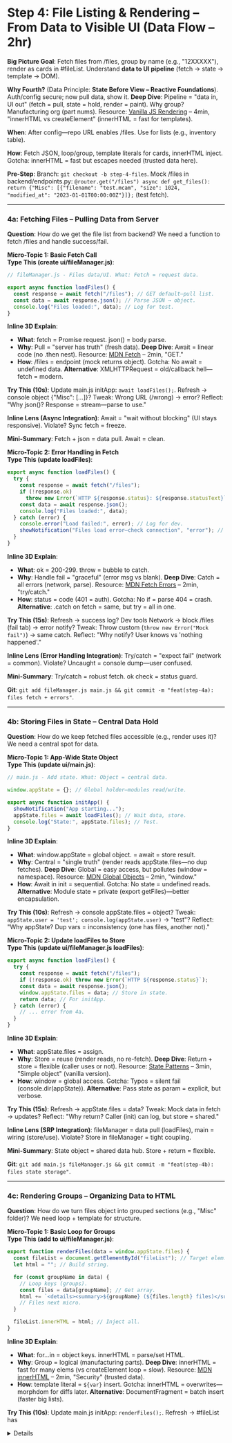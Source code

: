 # Step 4: File Listing & Rendering – From Data to Visible UI (Data Flow – 2hr)

**Big Picture Goal**: Fetch files from /files, group by name (e.g., "12XXXXX"), render as cards in #fileList. Understand **data to UI pipeline** (fetch → state → template → DOM).

**Why Fourth?** (Data Principle: **State Before View – Reactive Foundations**). Auth/config secure; now pull data, show it. **Deep Dive**: Pipeline = "data in, UI out" (fetch = pull, state = hold, render = paint). Why group? Manufacturing org (part nums). Resource: [Vanilla JS Rendering](https://developer.mozilla.org/en-US/docs/Learn/JavaScript/Client-side_web_APIs/Manipulating_documents) – 4min, "innerHTML vs createElement" (innerHTML = fast for templates).

**When**: After config—repo URL enables /files. Use for lists (e.g., inventory table).

**How**: Fetch JSON, loop/group, template literals for cards, innerHTML inject. Gotcha: innerHTML = fast but escapes needed (trusted data here).

**Pre-Step**: Branch: `git checkout -b step-4-files`. Mock /files in backend/endpoints.py: `@router.get("/files") async def get_files(): return {"Misc": [{"filename": "test.mcam", "size": 1024, "modified_at": "2023-01-01T00:00:00Z"}]};` (test fetch).

---

### 4a: Fetching Files – Pulling Data from Server

**Question**: How do we get the file list from backend? We need a function to fetch /files and handle success/fail.

**Micro-Topic 1: Basic Fetch Call**  
**Type This (create ui/fileManager.js)**:

```javascript
// fileManager.js - Files data/UI. What: Fetch = request data.

export async function loadFiles() {
  const response = await fetch("/files"); // GET default—pull list.
  const data = await response.json(); // Parse JSON → object.
  console.log("Files loaded:", data); // Log for test.
}
```

**Inline 3D Explain**:

- **What**: fetch = Promise request. json() = body parse.
- **Why**: Pull = "server has truth" (fresh data). **Deep Dive**: Await = linear code (no .then nest). Resource: [MDN Fetch](https://developer.mozilla.org/en-US/docs/Web/API/Fetch_API/Using_Fetch) – 2min, "GET."
- **How**: /files = endpoint (mock returns object). Gotcha: No await = undefined data. **Alternative**: XMLHTTPRequest = old/callback hell—fetch = modern.

**Try This (10s)**: Update main.js initApp: `await loadFiles();`. Refresh → console object {"Misc": [...]}? Tweak: Wrong URL (/wrong) → error? Reflect: "Why json()? Response = stream—parse to use."

**Inline Lens (Async Integration)**: Await = "wait without blocking" (UI stays responsive). Violate? Sync fetch = freeze.

**Mini-Summary**: Fetch + json = data pull. Await = clean.

**Micro-Topic 2: Error Handling in Fetch**  
**Type This (update loadFiles)**:

```javascript
export async function loadFiles() {
  try {
    const response = await fetch("/files");
    if (!response.ok)
      throw new Error(`HTTP ${response.status}: ${response.statusText}`); // 404/500 = fail.
    const data = await response.json();
    console.log("Files loaded:", data);
  } catch (error) {
    console.error("Load failed:", error); // Log for dev.
    showNotification("Files load error—check connection", "error"); // User feedback.
  }
}
```

**Inline 3D Explain**:

- **What**: ok = 200-299. throw = bubble to catch.
- **Why**: Handle fail = "graceful" (error msg vs blank). **Deep Dive**: Catch = all errors (network, parse). Resource: [MDN Fetch Errors](https://developer.mozilla.org/en-US/docs/Web/API/Fetch_API/Using_Fetch#handling_errors) – 2min, "try/catch."
- **How**: status = code (401 = auth). Gotcha: No if = parse 404 = crash. **Alternative**: .catch on fetch = same, but try = all in one.

**Try This (15s)**: Refresh → success log? Dev tools Network → block /files (fail tab) → error notify? Tweak: Throw custom (`throw new Error("Mock fail")`) → same catch. Reflect: "Why notify? User knows vs 'nothing happened'."

**Inline Lens (Error Handling Integration)**: Try/catch = "expect fail" (network = common). Violate? Uncaught = console dump—user confused.

**Mini-Summary**: Try/catch = robust fetch. ok check = status guard.

**Git**: `git add fileManager.js main.js && git commit -m "feat(step-4a): files fetch + errors"`.

---

### 4b: Storing Files in State – Central Data Hold

**Question**: How do we keep fetched files accessible (e.g., render uses it)? We need a central spot for data.

**Micro-Topic 1: App-Wide State Object**  
**Type This (update ui/main.js)**:

```javascript
// main.js - Add state. What: Object = central data.

window.appState = {}; // Global holder—modules read/write.

export async function initApp() {
  showNotification("App starting...");
  appState.files = await loadFiles(); // Wait data, store.
  console.log("State:", appState.files); // Test.
}
```

**Inline 3D Explain**:

- **What**: window.appState = global object. = await = store result.
- **Why**: Central = "single truth" (render reads appState.files—no dup fetches). **Deep Dive**: Global = easy access, but pollutes (window = namespace). Resource: [MDN Global Objects](https://developer.mozilla.org/en-US/docs/Glossary/Global_object) – 2min, "window."
- **How**: Await in init = sequential. Gotcha: No state = undefined reads. **Alternative**: Module state = private (export getFiles)—better encapsulation.

**Try This (10s)**: Refresh → console appState.files = object? Tweak: `appState.user = 'test'; console.log(appState.user)` → "test"? Reflect: "Why appState? Dup vars = inconsistency (one has files, another not)."

**Micro-Topic 2: Update loadFiles to Store**  
**Type This (update ui/fileManager.js loadFiles)**:

```javascript
export async function loadFiles() {
  try {
    const response = await fetch("/files");
    if (!response.ok) throw new Error(`HTTP ${response.status}`);
    const data = await response.json();
    window.appState.files = data; // Store in state.
    return data; // For initApp.
  } catch (error) {
    // ... error from 4a.
  }
}
```

**Inline 3D Explain**:

- **What**: appState.files = assign.
- **Why**: Store = reuse (render reads, no re-fetch). **Deep Dive**: Return + store = flexible (caller uses or not). Resource: [State Patterns](https://www.patterns.dev/react/state-management/) – 3min, "Simple object" (vanilla version).
- **How**: window = global access. Gotcha: Typos = silent fail (console.dir(appState)). **Alternative**: Pass state as param = explicit, but verbose.

**Try This (15s)**: Refresh → appState.files = data? Tweak: Mock data in fetch → updates? Reflect: "Why return? Caller (init) can log, but store = shared."

**Inline Lens (SRP Integration)**: fileManager = data pull (loadFiles), main = wiring (store/use). Violate? Store in fileManager = tight coupling.

**Mini-Summary**: State object = shared data hub. Store + return = flexible.

**Git**: `git add main.js fileManager.js && git commit -m "feat(step-4b): files state storage"`.

---

### 4c: Rendering Groups – Organizing Data to HTML

**Question**: How do we turn files object into grouped sections (e.g., "Misc" folder)? We need loop + template for structure.

**Micro-Topic 1: Basic Loop for Groups**  
**Type This (add to ui/fileManager.js)**:

```javascript
export function renderFiles(data = window.appState.files) {
  const fileList = document.getElementById("fileList"); // Target elem.
  let html = ""; // Build string.

  for (const groupName in data) {
    // Loop keys (groups).
    const files = data[groupName]; // Get array.
    html += `<details><summary>${groupName} (${files.length} files)</summary>`; // Group header.
    // Files next micro.
  }

  fileList.innerHTML = html; // Inject all.
}
```

**Inline 3D Explain**:

- **What**: for...in = object keys. innerHTML = parse/set HTML.
- **Why**: Group = logical (manufacturing parts). **Deep Dive**: innerHTML = fast for many elems (vs createElement loop = slow). Resource: [MDN innerHTML](https://developer.mozilla.org/en-US/docs/Web/API/Element/innerHTML) – 2min, "Security" (trusted data).
- **How**: template literal = `${var}` insert. Gotcha: innerHTML = overwrites—morphdom for diffs later. **Alternative**: DocumentFragment = batch insert (faster big lists).

**Try This (10s)**: Update main.js initApp: `renderFiles();`. Refresh → #fileList has <details> for each group? Tweak: Mock data = {"Test": [{"filename": "test.mcam"}]} → "Test (1 files)"? Reflect: "Why for...in? Object.keys(data).forEach = same, but in = direct."

**Micro-Topic 2: Add Sub-Details for Files**  
**Type This (update renderFiles loop)**:

```javascript
for (const groupName in data) {
  const files = data[groupName];
  html += `<details><summary>${groupName} (${files.length} files)</summary><div class="p-4">`;
  for (const file of files) {
    // Loop files in group.
    html += `<div class="p-2 border">${file.filename}</div>`; // Simple card.
  }
  html += "</div></details>"; // Close group.
}
```

**Inline 3D Explain**:

- **What**: for...of = array values. div = card placeholder.
- **Why**: Nested = hierarchy (group > file). **Deep Dive**: Template = string build (fast concat). Resource: [MDN for...of](https://developer.mozilla.org/en-US/docs/Web/JavaScript/Reference/Statements/for...of) – 2min, "Arrays."
- **How**: Nested loops = tree. Gotcha: No close = invalid HTML. **Alternative**: map().join('') = functional (immutable).

**Try This (20s)**: Refresh → groups with file cards? Tweak: Add <i class="fa-solid fa-file"></i> to card → icons? Reflect: "Why innerHTML at end? Build string = efficient (one DOM touch)."

**Inline Lens (DRY Integration)**: Loop = reuse (one template for all groups). Violate? Hardcode groups = no scale.

**Mini-Summary**: Loops + templates = data to structured HTML. Nested = hierarchy.

**Git**: `git add fileManager.js && git commit -m "feat(step-4c): grouped render loop"`.

---

### 4d: Building File Cards – Data to Visual Elements

**Question**: How do we make each file a clickable card (name, size, status)? We need a function for one card, looped in render.

**Micro-Topic 1: Basic Card Template Function**  
**Type This (add to ui/fileManager.js)**:

```javascript
function buildFileCard(file) {
  // One file → HTML.
  return `<div class="p-4 border rounded bg-white">  // Card shell.
    <h3 class="font-bold">${file.filename}</h3>  // Name.
    <p>Size: ${file.size} bytes</p>  // Detail.
  </div>`;
}
```

**Inline 3D Explain**:

- **What**: Function = input (file) → output (string). `${}` = insert.
- **Why**: Reusable = DRY (one func = many cards). **Deep Dive**: Template literal = multi-line easy. Resource: [MDN Templates](https://developer.mozilla.org/en-US/docs/Web/JavaScript/Reference/Template_literals) – 2min, "Tagged."
- **How**: Return string = build. Gotcha: No escape = XSS (trusted data OK). **Alternative**: createElement = safe (no parse), slow for many.

**Try This (10s)**: Update render loop: `html += buildFileCard(file);`. Refresh → cards with name/size? Tweak: Add `${file.modified_at}` → date. Reflect: "Why func? Hardcode = copy-paste per file."

**Micro-Topic 2: Add Status & Action Button**  
**Type This (update buildFileCard)**:

```javascript
function buildFileCard(file) {
  const status = file.status || "unlocked"; // Default.
  const buttonText = status === "unlocked" ? "Checkout" : "Check In"; // Conditional.
  return `<div class="p-4 border rounded bg-white">
    <h3 class="font-bold">${file.filename}</h3>
    <p>Status: ${status}</p>
    <button data-action="fileAction" data-filename="${file.filename}" class="bg-blue-500 text-white px-2 py-1 rounded">${buttonText}</button>
  </div>`;
}
```

**Inline 3D Explain**:

- **What**: || = default. Ternary = if/else short.
- **Why**: Dynamic = smart UI (button changes on lock). **Deep Dive**: data-filename = param pass (delegation reads). Resource: [MDN Ternary](https://developer.mozilla.org/en-US/docs/Web/JavaScript/Reference/Operators/Conditional_operator) – 1min.
- **How**: `${file.filename}` = escape in attr. Gotcha: No data-action = ignore. **Alternative**: if/else string = verbose.

**Try This (20s)**: Refresh → buttons "Checkout"? Mock data status="locked" → "Check In"? Click button → delegation logs "fileAction"? Tweak: Add data-status → pass to handler. Reflect: "Why data-filename? Delegation knows which file without ID hunt."

**Inline Lens (Performance Integration)**: Template string = fast build (one concat). Violate? createElement loop = slow for 100 files.

**Mini-Summary**: Card func = reusable visual. Conditional = dynamic.

**Git**: `git add fileManager.js && git commit -m "feat(step-4d): file card template"`.

---

**Step 4 Complete!** Files fetch/render as groups/cards. Reflect: "Pipeline: fetch → state → loop/template → DOM. SRP: fileManager = data/UI, main = wiring."

**Next**: Step 5: File Actions (checkout/checkin). Go? 🚀
